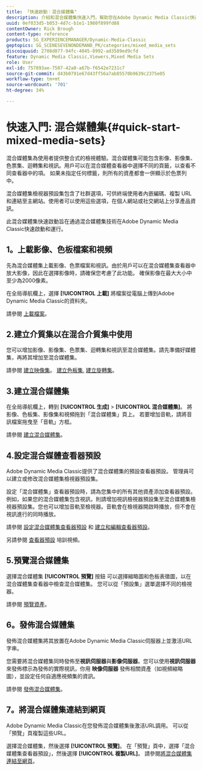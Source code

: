 ```yaml
---
title: 「快速啟動：混合媒體集"
description: 介紹和混合媒體集快速入門，幫助您在Adobe Dynamic Media Classic快速啟動和運行。
uuid: 0ef033d5-b053-4d7c-b1e1-1980f899fd88
contentOwner: Rick Brough
content-type: reference
products: SG_EXPERIENCEMANAGER/Dynamic-Media-Classic
geptopics: SG_SCENESEVENONDEMAND_PK/categories/mixed_media_sets
discoiquuid: 2708d077-94fc-4045-8992-ad3589ed9cfd
feature: Dynamic Media Classic,Viewers,Mixed Media Sets
role: User
exl-id: 757893ae-7507-42a0-a67b-f6542e7231c7
source-git-commit: d43b0791e67d43ff56a7ab85570b9639c2375e05
workflow-type: tm+mt
source-wordcount: '701'
ht-degree: 34%

---
```


# 快速入門: 混合媒體集{#quick-start-mixed-media-sets}

 混合媒體集為使用者提供整合式的檢視體驗。混合媒體集可能包含影像、影像集、色票集、迴轉集和視訊。用戶可以在混合媒體查看器中選擇不同的頁籤，以查看不同查看器中的項。 如果未指定任何標籤，則所有的資產都會一併顯示於色票列中。

混合媒體集檢視器預設集包含了社群選項，可供終端使用者內嵌編碼、複製 URL 和連結至主網站。使用者可以使用這些選項，在個人網站或社交網站上分享產品資訊。

此混合媒體集快速啟動旨在通過混合媒體集技術在Adobe Dynamic Media Classic快速啟動和運行。

## 1。上載影像、色板檔案和視頻

先為混合媒體集上載影像、色票檔案和視訊。由於用戶可以在混合媒體集查看器中放大影像，因此在選擇影像時，請確保您考慮了此功能。 確保影像在最大大小中至少為2000像素。

在全局導航欄上，選擇 **[!UICONTROL 上載]** 將檔案從電腦上傳到Adobe Dynamic Media Classic的資料夾。

請參閱 [上載檔案](uploading-files.md#uploading-your-files)。

## 2.建立介質集以在混合介質集中使用

您可以增加影像、影像集、色票集、迴轉集和視訊至混合媒體集。請先準備好媒體集，再將其增加至混合媒體集。

請參閱 [建立映像集](creating-image-set.md#creating-an-image-set)。 [建立色板集](creating-swatch-set.md#creating-a-swatch-set), [建立旋轉集](creating-spin-set.md#creating-a-spin-set)。

## 3.建立混合媒體集

在全局導航欄上，轉到 **[!UICONTROL 生成]** > **[!UICONTROL 混合媒體集]**。 將影像、色板集、影像集和視頻拖到「混合媒體集」頁上。 若要增加音軌，請將音訊檔案拖曳至「音軌」方框。

請參閱 [建立混合媒體集](creating-mixed-media-set.md#creating-a-mixed-media-set)。

## 4.設定混合媒體查看器預設

Adobe Dynamic Media Classic提供了混合媒體集的預設查看器預設。 管理員可以建立或修改混合媒體集檢視器預設集。

設定「混合媒體集」查看器預設時，請為您集中的所有其他資產添加查看器預設。 例如，如果您的混合媒體集包含視訊，則請增加視訊檢視器預設集至混合媒體集檢視器預設集。您也可以增加音軌至檢視器。音軌會在檢視器開啟時播放，但不會在視訊進行的同時播放。

請參閱 [設定混合媒體集查看器預設](setting-mixed-media-set-viewer.md#setting-up-a-mixed-media-set-viewer-preset) 和 [建立和編輯查看器預設](application-setup.md#adding-and-editing-viewer-presets)。

另請參閱 [查看器預設](https://s7d5.scene7.com/s7viewers/html5/VideoViewer.html?videoserverurl=https://s7d5.scene7.com/is/content/&amp;emailurl=https://s7d5.scene7.com/s7/emailFriend&amp;serverUrl=https://s7d5.scene7.com/is/image/&amp;config=Scene7SharedAssets/Universal_HTML5_Video&amp;contenturl=https://s7d5.scene7.com/skins/&amp;asset=S7tutorials/550_viewer-presets_converted%20renamed_Done-AVS) 培訓視頻。

## 5.預覽混合媒體集

選擇混合媒體集 **[!UICONTROL 預覽]** 按鈕 可以選擇縮略圖和色板表徵圖，以在混合媒體集查看器中檢查混合媒體集。 您可以從「預設集」選單選擇不同的檢視器。

請參閱 [預覽資產](previewing-asset.md#previewing-an-asset)。

## 6。發佈混合媒體集

發佈混合媒體集將其放置在Adobe Dynamic Media Classic伺服器上並激活URL字串。

您需要將混合媒體集同時發佈至&#x200B;**視訊伺服器**&#x200B;與&#x200B;**影像伺服器**。您可以使用&#x200B;**視訊伺服器**&#x200B;來發佈標示為發佈的實際視訊，你用 **映像伺服器** 發佈相關資產（如視頻縮略圖），並設定任何自適應視頻集的資訊。

請參閱 [發佈混合媒體集](publishing-mixed-media-set.md#publishing-a-mixed-media-set)。

## 7。將混合媒體集連結到網頁

Adobe Dynamic Media Classic在您發佈混合媒體集後激活URL調用。 可以從「預覽」頁複製這些URL。

選擇混合媒體集，然後選擇 **[!UICONTROL 預覽]**。 在「預覽」頁中，選擇「混合媒體集查看器預設」，然後選擇 **[!UICONTROL 複製URL]**。 請參閱[將混合媒體集連結至網頁](linking-mixed-media-set-web.md#linking-a-mixed-media-set-to-a-web-page)。
